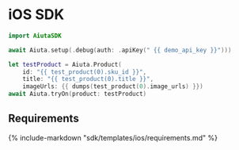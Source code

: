 # iOS SDK

```swift
import AiutaSDK

await Aiuta.setup(.debug(auth: .apiKey(" {{ demo_api_key }}")))

let testProduct = Aiuta.Product(
    id: "{{ test_product(0).sku_id }}",
    title: "{{ test_product(0).title }}",
    imageUrls: {{ dumps(test_product(0).image_urls) }})
await Aiuta.tryOn(product: testProduct)
```
    
## Requirements

{% include-markdown "sdk/templates/ios/requirements.md" %}

